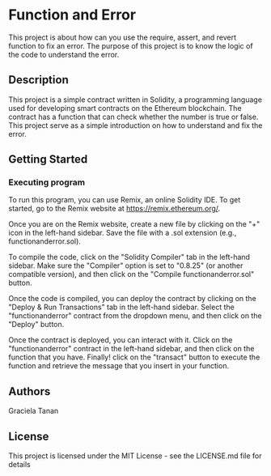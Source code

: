 # Function and Error

This project is about how can you use the require, assert, and revert function to fix an error. The purpose of this project is to know the logic of the code to understand the error.

## Description

This project is a simple contract written in Solidity, a programming language used for developing smart contracts on the Ethereum blockchain. The contract has a function that can check whether the number is true or false. This project serve as a simple introduction on how to understand and fix the error.

## Getting Started

### Executing program

To run this program, you can use Remix, an online Solidity IDE. To get started, go to the Remix website at https://remix.ethereum.org/.

Once you are on the Remix website, create a new file by clicking on the "+" icon in the left-hand sidebar. Save the file with a .sol extension (e.g., functionanderror.sol). 

To compile the code, click on the "Solidity Compiler" tab in the left-hand sidebar. Make sure the "Compiler" option is set to "0.8.25" (or another compatible version), and then click on the "Compile functionanderror.sol" button.

Once the code is compiled, you can deploy the contract by clicking on the "Deploy & Run Transactions" tab in the left-hand sidebar. Select the "functionanderror" contract from the dropdown menu, and then click on the "Deploy" button.

Once the contract is deployed, you can interact with it. Click on the "functionanderror" contract in the left-hand sidebar, and then click on the function that you have. Finally! click on the "transact" button to execute the function and retrieve the message that you insert in your function.


## Authors

Graciela Tanan  


## License

This project is licensed under the MIT License - see the LICENSE.md file for details
